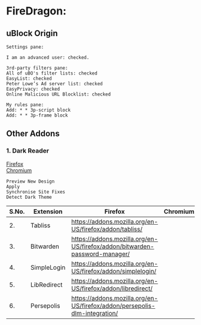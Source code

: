 # FireDragon:
## uBlock Origin

```
Settings pane:

I am an advanced user: checked.

3rd-party filters pane:
All of uBO's filter lists: checked
EasyList: checked
Peter Lowe’s Ad server list: checked
EasyPrivacy: checked
Online Malicious URL Blocklist‎: checked

My rules pane:
Add: * * 3p-script block
Add: * * 3p-frame block
```

## Other Addons

### 1. Dark Reader<br>
[Firefox](https://addons.mozilla.org/en-US/firefox/addon/darkreader/)<br>
[Chromium](https://chrome.google.com/webstore/detail/dark-reader/eimadpbcbfnmbkopoojfekhnkhdbieeh)
```
Preview New Design
Apply
Synchronise Site Fixes
Detect Dark Theme
```
| S.No. | Extension | Firefox | Chromium |
|-|-|-|-|
| 2. |Tabliss| https://addons.mozilla.org/en-US/firefox/addon/tabliss/ | |
| 3. | Bitwarden | https://addons.mozilla.org/en-US/firefox/addon/bitwarden-password-manager/ | |
| 4. |SimpleLogin| https://addons.mozilla.org/en-US/firefox/addon/simplelogin/ | |
| 5. | LibRedirect | https://addons.mozilla.org/en-US/firefox/addon/libredirect/ | |
| 6. | Persepolis | https://addons.mozilla.org/en-US/firefox/addon/persepolis-dlm-integration/ | |
